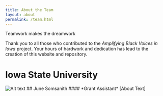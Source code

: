 ```yaml
---
title: About the Team
layout: about
permalink: /team.html
---
```

Teamwork makes the dreamwork

Thank you to all those who contributed to the *Amplifying Black Voices in Iowa* project. Your hours of hardwork and dedication has lead to the creation of this website and repository.

<h1>Iowa State University</h1>


<img title="a title" alt="Alt text" src="/images/boo.svg">
## June Somsanith
#### *Grant Assistant*
[About Text]
